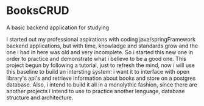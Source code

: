 # BooksCRUD
A basic backend application for studying

  I started out my professional aspirations with coding java/springFramework backend applications, but with time, knowladge and standards grow and the one i had in here was old and very incomplete. So i started this new one in order to practice and demonstrate what i believe to be a good one.
  This project begun by following a tutorial, just to refresh the mind, now i will use this baseline to build an intersting system: i want it to interface with open library's api's and retrieve information about books and store on a postgres database. Also, i intend to build it all in a monolythic fashion, since there are another projects i intend to use to practice another lenguage, database structure and architecture.
